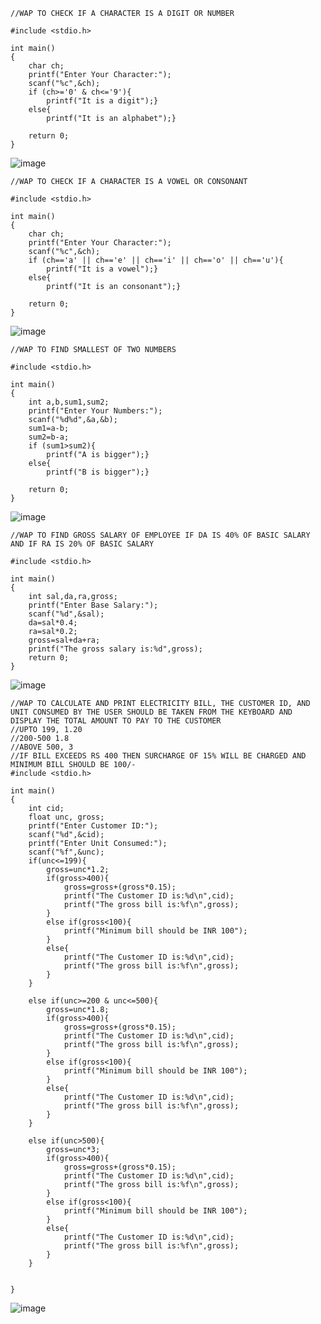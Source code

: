 ```
//WAP TO CHECK IF A CHARACTER IS A DIGIT OR NUMBER

#include <stdio.h>

int main()
{
    char ch;
    printf("Enter Your Character:");
    scanf("%c",&ch);
    if (ch>='0' & ch<='9'){
        printf("It is a digit");}
    else{
        printf("It is an alphabet");}
    
    return 0;
}
```
![image](https://user-images.githubusercontent.com/93079062/195499730-d2c28cb9-499d-42a9-b7f6-bb30c6f49f21.png)

```
//WAP TO CHECK IF A CHARACTER IS A VOWEL OR CONSONANT

#include <stdio.h>

int main()
{
    char ch;
    printf("Enter Your Character:");
    scanf("%c",&ch);
    if (ch=='a' || ch=='e' || ch=='i' || ch=='o' || ch=='u'){
        printf("It is a vowel");}
    else{
        printf("It is an consonant");}
    
    return 0;
}
```
![image](https://user-images.githubusercontent.com/93079062/195501330-d91bdab7-9563-41b2-b460-625421802686.png)

```
//WAP TO FIND SMALLEST OF TWO NUMBERS

#include <stdio.h>

int main()
{
    int a,b,sum1,sum2;
    printf("Enter Your Numbers:");
    scanf("%d%d",&a,&b);
    sum1=a-b;
    sum2=b-a;
    if (sum1>sum2){
        printf("A is bigger");}
    else{
        printf("B is bigger");}
    
    return 0;
}
```
![image](https://user-images.githubusercontent.com/93079062/195501592-201339bd-6ce9-4e14-901a-b33c271c79d2.png)

```
//WAP TO FIND GROSS SALARY OF EMPLOYEE IF DA IS 40% OF BASIC SALARY AND IF RA IS 20% OF BASIC SALARY

#include <stdio.h>

int main()
{
    int sal,da,ra,gross;
    printf("Enter Base Salary:");
    scanf("%d",&sal);
    da=sal*0.4;
    ra=sal*0.2;
    gross=sal+da+ra;
    printf("The gross salary is:%d",gross);
    return 0;
}
```
![image](https://user-images.githubusercontent.com/93079062/195505292-fcce7fb9-b0ec-46e6-824e-5e89ff624fee.png)


```
//WAP TO CALCULATE AND PRINT ELECTRICITY BILL, THE CUSTOMER ID, AND UNIT CONSUMED BY THE USER SHOULD BE TAKEN FROM THE KEYBOARD AND DISPLAY THE TOTAL AMOUNT TO PAY TO THE CUSTOMER 
//UPTO 199, 1.20
//200-500 1.8 
//ABOVE 500, 3 
//IF BILL EXCEEDS RS 400 THEN SURCHARGE OF 15% WILL BE CHARGED AND MINIMUM BILL SHOULD BE 100/-
#include <stdio.h>

int main()
{
    int cid; 
    float unc, gross;
    printf("Enter Customer ID:");
    scanf("%d",&cid);
    printf("Enter Unit Consumed:");
    scanf("%f",&unc);
    if(unc<=199){
        gross=unc*1.2;
        if(gross>400){
            gross=gross+(gross*0.15);
            printf("The Customer ID is:%d\n",cid);
            printf("The gross bill is:%f\n",gross);
        }
        else if(gross<100){
            printf("Minimum bill should be INR 100");
        }
        else{
            printf("The Customer ID is:%d\n",cid);
            printf("The gross bill is:%f\n",gross);
        }
    }
    
    else if(unc>=200 & unc<=500){
        gross=unc*1.8;
        if(gross>400){
            gross=gross+(gross*0.15);
            printf("The Customer ID is:%d\n",cid);
            printf("The gross bill is:%f\n",gross);
        }
        else if(gross<100){
            printf("Minimum bill should be INR 100");
        }
        else{
            printf("The Customer ID is:%d\n",cid);
            printf("The gross bill is:%f\n",gross);
        }
    }
    
    else if(unc>500){
        gross=unc*3;
        if(gross>400){
            gross=gross+(gross*0.15);
            printf("The Customer ID is:%d\n",cid);
            printf("The gross bill is:%f\n",gross);
        }
        else if(gross<100){
            printf("Minimum bill should be INR 100");
        }
        else{
            printf("The Customer ID is:%d\n",cid);
            printf("The gross bill is:%f\n",gross);
        }
    }
    
    
}
```
![image](https://user-images.githubusercontent.com/93079062/195504926-b141b099-b748-4c47-99df-b57080180d5c.png)


